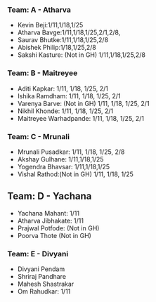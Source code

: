 ### Team: A - Atharva
- Kevin Beji:1/11,1/18,1/25
- Atharva Bavge:1/11,1/18,1/25,2/1,2/8,
- Saurav Bhutke:1/11,1/18,1/25,2/8
- Abishek Philip:1/18,1/25,2/8
- Sakshi Kasture: (Not in GH) 1/11,1/18,1/25,2/8

### Team: B - Maitreyee
- Aditi Kapkar: 1/11, 1/18, 1/25, 2/1
- Ishika Ramdham: 1/11, 1/18, 1/25, 2/1
- Varenya Barve: (Not in GH) 1/11, 1/18, 1/25, 2/1
- Nikhil Khonde: 1/11, 1/18, 1/25, 2/1
- Maitreyee Warhadpande: 1/11, 1/18, 1/25, 2/1

### Team: C - Mrunali
- Mrunali Pusadkar: 1/11, 1/18, 1/25, 2/8
- Akshay Gulhane: 1/11,1/18,1/25
- Yogendra Bhavsar: 1/11,1/18,1/25
- Vishal Rathod:(Not in GH)  1/11, 1/18, 1/25 

## Team: D - Yachana
- Yachana Mahant: 1/11
- Atharva Jibhakate: 1/11
- Prajwal Potfode: (Not in GH)
- Poorva Thote (Not in GH) 

### Team: E - Divyani
- Divyani Pendam
- Shriraj Pandhare
- Mahesh Shastrakar
- Om Rahudkar: 1/11
